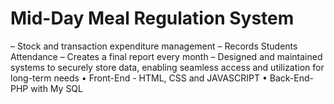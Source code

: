 # Mid-Day Meal Regulation System

–	Stock and transaction expenditure management
–	Records Students Attendance
–	Creates a final report every month
–	Designed and maintained systems to securely store data, enabling seamless access and utilization for long-term needs
•	Front-End - HTML, CSS and JAVASCRIPT
•	Back-End- PHP with My SQL 
